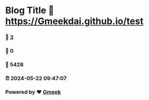 # Blog Title :link: https://Gmeekdai.github.io/test 
### :page_facing_up: [3](https://Gmeekdai.github.io/test/tag.html) 
### :speech_balloon: 0 
### :hibiscus: 5428 
### :alarm_clock: 2024-05-22 09:47:07 
### Powered by :heart: [Gmeek](https://github.com/Meekdai/Gmeek)
